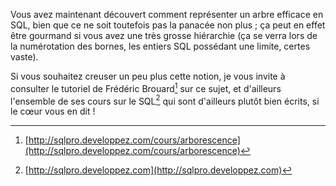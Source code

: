 Vous avez maintenant découvert comment représenter un arbre efficace en SQL, bien que ce ne soit toutefois pas la
panacée non plus ; ça peut en effet être gourmand si vous avez une très grosse hiérarchie (ça se verra lors de la
numérotation des bornes, les entiers SQL possédant une limite, certes vaste).

Si vous souhaitez creuser un peu plus cette notion, je vous invite à consulter le tutoriel de Frédéric Brouard[^brouard-arbo]
sur ce sujet, et d'ailleurs l'ensemble de ses cours sur le SQL[^brouard-sql] qui sont d'ailleurs plutôt bien écrits, si
le cœur vous en dit !

[^brouard-arbo]: [http://sqlpro.developpez.com/cours/arborescence](http://sqlpro.developpez.com/cours/arborescence)
[^brouard-sql]: [http://sqlpro.developpez.com](http://sqlpro.developpez.com)
